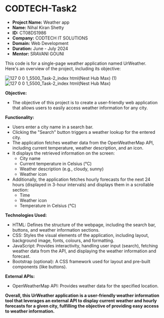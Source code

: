 # CODTECH-Task2
* **Project Name:** Weather app
* **Name:** Nihal Kiran Shetty 
* **ID:** CT08DS1986
* **Company:** CODTECH IT SOLUTIONS
* **Domain:** Web Development
* **Duration:** June - July 2024
* **Mentor:** SRAVANI GOUNI


This code is for a single-page weather application named UrWeather. Here's an overview of the project, including its objective:

![127 0 0 1_5500_Task-2_index html(Nest Hub Max) (1)](https://github.com/nihalkshetty2002/CODTECH-Task2/assets/142249656/2dd1ca5e-894c-401a-86f7-b1bbaee7785d)
![127 0 0 1_5500_Task-2_index html(Nest Hub Max)](https://github.com/nihalkshetty2002/CODTECH-Task2/assets/142249656/6be8d6d9-c30e-47ec-bc3f-30b64fc26707)

**Objective:**

* The objective of this project is to create a user-friendly web application that allows users to easily access weather information for any city.

**Functionality:**

* Users enter a city name in a search bar.
* Clicking the "Search" button triggers a weather lookup for the entered city.
* The application fetches weather data from the OpenWeatherMap API, including current temperature, weather description, and an icon.
* It displays the retrieved information on the screen:
    * City name
    * Current temperature in Celsius (°C)
    * Weather description (e.g., cloudy, sunny)
    * Weather icon
* Additionally, the application fetches hourly forecasts for the next 24 hours (displayed in 3-hour intervals) and displays them in a scrollable section:
    * Time
    * Weather icon
    * Temperature in Celsius (°C)

**Technologies Used:**

* HTML: Defines the structure of the webpage, including the search bar, buttons, and weather information sections.
* CSS: Styles the visual elements of the application, including layout, background image, fonts, colours, and formatting.
* JavaScript: Provides interactivity, handling user input (search), fetching weather data from the API, and displaying the weather information and forecast.
* Bootstrap (optional): A CSS framework used for layout and pre-built components (like buttons).

**External APIs:**

* OpenWeatherMap API: Provides weather data for the specified location.

**Overall, this UrWeather application is a user-friendly weather information tool that leverages an external API to display current weather and hourly forecasts for a given city, fulfilling the objective of providing easy access to weather information.**
